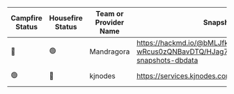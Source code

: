 <!--
This table is intended to provide a clear overview of the Tools and Services
available in our community.

Please fill in the columns as follows:

1. **Campfire Status**: Use the appropriate emoji:
   - 🟢 : Live (the service is functional and accessible)
   - 🔴 : Offline (the service is temporarily unavailable)
   - 🛠️ : Under Maintenance (the service is being updated or repaired)

2. **Housefire Status**: Use the same emojis as above to indicate the current status of the service for this specific env.

3. **Team or Provider Name**: The name of the team or the provider responsible for the service.

4. **Snapshot Link**: The link to the snapshot archive.

5. **Update frequency**: Indicates how often the snapshot is updated or refreshed (e.g., daily, weekly, monthly).

**Note:** To add a new row, just copy an existing line and replace the details, ensuring you keep the "|" character as a column separator.
-->

| Campfire Status | Housefire Status | Team or Provider Name | Snapshot Link | Update frequency |
|-----------------|------------------|-----------------------|---------------|------------------|
|🔴|🟢|Mandragora|https://hackmd.io/@bMLJfk-wRcus0zQNBavDTQ/HJag71c0R#Apply-Mandragora-snapshots-dbdata|4h (full snapshot)|
|🟢|🔴|kjnodes|https://services.kjnodes.com/testnet/namada/snapshot|6h (full snapshot)|
